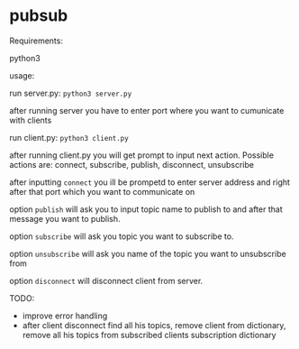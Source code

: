 # pubsub
Requirements:

python3

usage:

run server.py: `python3 server.py`

after running server you have to enter port where you want to cumunicate with clients

run client.py: `python3 client.py`

after running client.py you will get prompt to input next action. Possible actions are: connect, subscribe, publish, disconnect, unsubscribe

after inputting `connect` you ill be prompetd to enter server address and right after that port which you want to communicate on 

option `publish` will ask you to input topic name to publish to and after that message you want to publish.

option `subscribe` will ask you topic you want to subscribe to.

option `unsubscribe` will ask you name of the topic you want to unsubscribe from

option `disconnect` will disconnect client from server.

TODO:

* improve error handling
* after client disconnect find all his topics, remove client from dictionary, remove all his topics from subscribed clients subscription dictionary
